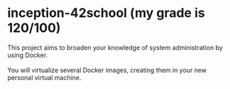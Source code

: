 # inception-42school (my grade is 120/100)
This project aims to broaden your knowledge of system administration by using Docker.<br><br>
You will virtualize several Docker images, creating them in your new personal virtual machine.
